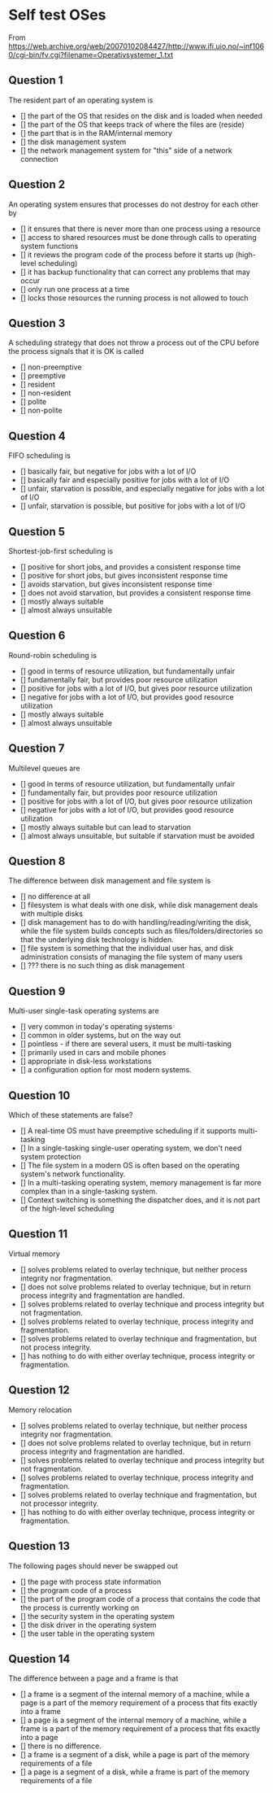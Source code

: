 # Self test OSes

From <https://web.archive.org/web/20070102084427/http://www.ifi.uio.no/~inf1060/cgi-bin/fv.cgi?filename=Operativsystemer_1.txt>

## Question 1

The resident part of an operating system is

- [] the part of the OS that resides on the disk and is loaded when needed
- [] the part of the OS that keeps track of where the files are (reside)
- [] the part that is in the RAM/internal memory
- [] the disk management system
- [] the network management system for "this" side of a network connection

## Question 2

An operating system ensures that processes do not destroy for each other by

- [] it ensures that there is never more than one process using a resource
- [] access to shared resources must be done through calls to operating system
  functions
- [] it reviews the program code of the process before it starts up (high-level
  scheduling)
- [] it has backup functionality that can correct any problems that may occur
- [] only run one process at a time
- [] locks those resources the running process is not allowed to touch

## Question 3

A scheduling strategy that does not throw a process out of the CPU before the
process signals that it is OK is called

- [] non-preemptive
- [] preemptive
- [] resident
- [] non-resident
- [] polite
- [] non-polite

## Question 4

FIFO scheduling is

- [] basically fair, but negative for jobs with a lot of I/O
- [] basically fair and especially positive for jobs with a lot of I/O
- [] unfair, starvation is possible, and especially negative for jobs with a lot
  of I/O
- [] unfair, starvation is possible, but positive for jobs with a lot of I/O

## Question 5

Shortest-job-first scheduling is

- [] positive for short jobs, and provides a consistent response time
- [] positive for short jobs, but gives inconsistent response time
- [] avoids starvation, but gives inconsistent response time
- [] does not avoid starvation, but provides a consistent response time
- [] mostly always suitable
- [] almost always unsuitable

## Question 6

Round-robin scheduling is

- [] good in terms of resource utilization, but fundamentally unfair
- [] fundamentally fair, but provides poor resource utilization
- [] positive for jobs with a lot of I/O, but gives poor resource utilization
- [] negative for jobs with a lot of I/O, but provides good resource utilization
- [] mostly always suitable
- [] almost always unsuitable

## Question 7

Multilevel queues are

- [] good in terms of resource utilization, but fundamentally unfair
- [] fundamentally fair, but provides poor resource utilization
- [] positive for jobs with a lot of I/O, but gives poor resource utilization
- [] negative for jobs with a lot of I/O, but provides good resource utilization
- [] mostly always suitable but can lead to starvation
- [] almost always unsuitable, but suitable if starvation must be avoided

## Question 8

The difference between disk management and file system is

- [] no difference at all
- [] filesystem is what deals with one disk, while disk management deals with
  multiple disks
- [] disk management has to do with handling/reading/writing the disk, while the
  file system builds concepts such as files/folders/directories so that
  the underlying disk technology is hidden.
- [] file system is something that the individual user has, and disk
  administration consists of managing the file system of many users
- [] ??? there is no such thing as disk management

## Question 9

Multi-user single-task operating systems are

- [] very common in today's operating systems
- [] common in older systems, but on the way out
- [] pointless - if there are several users, it must be multi-tasking
- [] primarily used in cars and mobile phones
- [] appropriate in disk-less workstations
- [] a configuration option for most modern systems.

## Question 10

Which of these statements are false?

- [] A real-time OS must have preemptive scheduling if it supports multi-tasking
- [] In a single-tasking single-user operating system, we don't need system
  protection
- [] The file system in a modern OS is often based on the operating system's
  network functionality.
- [] In a multi-tasking operating system, memory management is far more complex
  than in a single-tasking system.
- [] Context switching is something the dispatcher does, and it is not part of
  the high-level scheduling

## Question 11

Virtual memory

- [] solves problems related to overlay technique, but neither process integrity
  nor fragmentation.
- [] does not solve problems related to overlay technique, but in return process
  integrity and fragmentation are handled.
- [] solves problems related to overlay technique and process integrity but not
  fragmentation.
- [] solves problems related to overlay technique, process integrity and
  fragmentation.
- [] solves problems related to overlay technique and fragmentation, but not
  process integrity.
- [] has nothing to do with either overlay technique, process integrity or
  fragmentation.

## Question 12

Memory relocation

- [] solves problems related to overlay technique, but neither process integrity
  nor fragmentation.
- [] does not solve problems related to overlay technique, but in return process
  integrity and fragmentation are handled.
- [] solves problems related to overlay technique and process integrity but not
  fragmentation.
- [] solves problems related to overlay technique, process integrity and
  fragmentation.
- [] solves problems related to overlay technique and fragmentation, but not
  processor integrity.
- [] has nothing to do with either overlay technique, process integrity or
  fragmentation.

## Question 13

The following pages should never be swapped out

- [] the page with process state information
- [] the program code of a process
- [] the part of the program code of a process that contains the code that the
  process is currently working on
- [] the security system in the operating system
- [] the disk driver in the operating system
- [] the user table in the operating system

## Question 14

The difference between a page and a frame is that

- [] a frame is a segment of the internal memory of a machine, while a page is a
  part of the memory requirement of a process that fits exactly into a frame
- [] a page is a segment of the internal memory of a machine, while a frame is a
  part of the memory requirement of a process that fits exactly into a page
- [] there is no difference.
- [] a frame is a segment of a disk, while a page is part of the memory
  requirements of a file
- [] a page is a segment of a disk, while a frame is part of the memory
  requirements of a file
